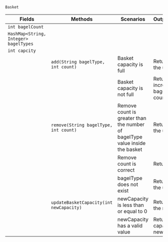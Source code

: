
`Basket`

| Fields                                 | Methods                                 | Scenarios                                                                    | Outputs/Outcomes                             |
|----------------------------------------|-----------------------------------------|------------------------------------------------------------------------------|----------------------------------------------|
| `int bagelCount`                       |                                         |                                                                              |                                              |
| `HashMap<String, Integer> bagelTypes`  |                                         |                                                                              |                                              |
| `int capcity`                          |                                         |                                                                              |                                              |
|                                        | `add(String bagelType, int count)`      | Basket capacity is full                                                      | Return false, inform the user                |
|                                        |                                         | Basket capacity is not full                                                  | Return true, increment bagelCount by count   |
|                                        | `remove(String bagelType, int count)`   | Remove count is greater than the number of bagelType value inside the basket | Return false, inform the user                |
|                                        |                                         | Remove count is correct                                                      | Return true                                  |
|                                        |                                         | bagelType does not exist                                                     | Return false, inform the user                |
|                                        | `updateBasketCapacity(int newCapacity)` | newCapacity is less than or equal to 0                                       | Return false, inform the manager             |
|                                        |                                         | newCapacity has a valid value                                                | Return true, set the capacity to newCapacity |
